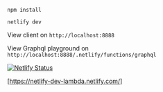 `npm install`

`netlify dev`

View client on `http://localhost:8888`

View Graphql playground on `http://localhost:8888/.netlify/functions/graphql`

[![Netlify Status](https://api.netlify.com/api/v1/badges/aa895d64-9160-4276-b1cd-d829879cc283/deploy-status)](https://app.netlify.com/sites/jolly-khorana-fbb3bb/deploys)

[https://netlify-dev-lambda.netlify.com/]

